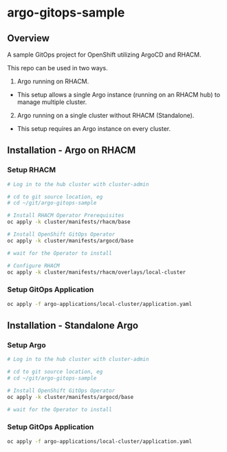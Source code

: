 # argo-gitops-sample

## Overview
A sample GitOps project for OpenShift utilizing ArgoCD and RHACM.

This repo can be used in two ways.  

1. Argo running on RHACM.  
  * This setup allows a single Argo instance (running on an RHACM hub) to manage multiple cluster.
2. Argo running on a single cluster without RHACM (Standalone).  
  * This setup requires an Argo instance on every cluster.


## Installation - Argo on RHACM

### Setup RHACM

```bash
# Log in to the hub cluster with cluster-admin

# cd to git source location, eg
# cd ~/git/argo-gitops-sample

# Install RHACM Operator Prerequisites
oc apply -k cluster/manifests/rhacm/base

# Install OpenShift GitOps Operator
oc apply -k cluster/manifests/argocd/base

# wait for the Operator to install

# Configure RHACM
oc apply -k cluster/manifests/rhacm/overlays/local-cluster

```

### Setup GitOps Application

```bash
oc apply -f argo-applications/local-cluster/application.yaml
```

## Installation - Standalone Argo

### Setup Argo

```bash
# Log in to the hub cluster with cluster-admin

# cd to git source location, eg
# cd ~/git/argo-gitops-sample

# Install OpenShift GitOps Operator
oc apply -k cluster/manifests/argocd/base

# wait for the Operator to install
```

### Setup GitOps Application

```bash
oc apply -f argo-applications/local-cluster/application.yaml
```
